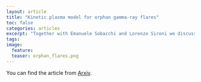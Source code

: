 ```yaml
---
layout: article
title: "Kinetic plasma model for orphan gamma-ray flares"
toc: false
categories: articles
excerpt: "Together with Emanuele Sobacchi and Lorenzo Sironi we discuss a new astrophysical model for orphan gamma-ray flares based on reconnection-mediated turbulence"
tags: 
image:
  feature: 
  teaser: orphan_flares.png
---
```



You can find the article from [Arxiv](https://arxiv.org/abs/2102.11770).


